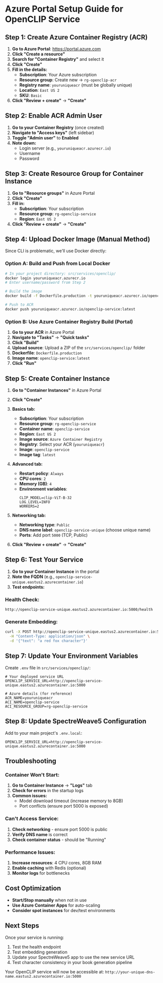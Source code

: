 # Azure Portal Setup Guide for OpenCLIP Service

## Step 1: Create Azure Container Registry (ACR)

1. **Go to Azure Portal**: https://portal.azure.com
2. **Click "Create a resource"**
3. **Search for "Container Registry"** and select it
4. **Click "Create"**
5. **Fill in the details:**
   - **Subscription**: Your Azure subscription
   - **Resource group**: Create new → `rg-openclip-acr`
   - **Registry name**: `youruniqueacr` (must be globally unique)
   - **Location**: `East US 2`
   - **SKU**: `Basic`
6. **Click "Review + create"** → **"Create"**

## Step 2: Enable ACR Admin User

1. **Go to your Container Registry** (once created)
2. **Navigate to "Access keys"** (left sidebar)
3. **Toggle "Admin user"** to **Enabled**
4. **Note down:**
   - Login server (e.g., `youruniqueacr.azurecr.io`)
   - Username
   - Password

## Step 3: Create Resource Group for Container Instance

1. **Go to "Resource groups"** in Azure Portal
2. **Click "Create"**
3. **Fill in:**
   - **Subscription**: Your subscription
   - **Resource group**: `rg-openclip-service`
   - **Region**: `East US 2`
4. **Click "Review + create"** → **"Create"**

## Step 4: Upload Docker Image (Manual Method)

Since CLI is problematic, we'll use Docker directly:

### Option A: Build and Push from Local Docker

```bash
# In your project directory: src/services/openclip/
docker login youruniqueacr.azurecr.io
# Enter username/password from Step 2

# Build the image
docker build -f Dockerfile.production -t youruniqueacr.azurecr.io/openclip-service:latest .

# Push to ACR
docker push youruniqueacr.azurecr.io/openclip-service:latest
```

### Option B: Use Azure Container Registry Build (Portal)

1. **Go to your ACR** in Azure Portal
2. **Navigate to "Tasks"** → **"Quick tasks"**
3. **Click "Build"**
4. **Upload source**: Upload a ZIP of the `src/services/openclip/` folder
5. **Dockerfile**: `Dockerfile.production`
6. **Image name**: `openclip-service:latest`
7. **Click "Run"**

## Step 5: Create Container Instance

1. **Go to "Container Instances"** in Azure Portal
2. **Click "Create"**
3. **Basics tab:**
   - **Subscription**: Your subscription
   - **Resource group**: `rg-openclip-service`
   - **Container name**: `openclip-service`
   - **Region**: `East US 2`
   - **Image source**: `Azure Container Registry`
   - **Registry**: Select your ACR (`youruniqueacr`)
   - **Image**: `openclip-service`
   - **Image tag**: `latest`

4. **Advanced tab:**
   - **Restart policy**: `Always`
   - **CPU cores**: `2`
   - **Memory (GB)**: `4`
   - **Environment variables**:
     ```
     CLIP_MODEL=clip-ViT-B-32
     LOG_LEVEL=INFO
     WORKERS=2
     ```

5. **Networking tab:**
   - **Networking type**: `Public`
   - **DNS name label**: `openclip-service-unique` (choose unique name)
   - **Ports**: Add port `5000` (TCP, Public)

6. **Click "Review + create"** → **"Create"**

## Step 6: Test Your Service

1. **Go to your Container Instance** in the portal
2. **Note the FQDN** (e.g., `openclip-service-unique.eastus2.azurecontainer.io`)
3. **Test endpoints:**

### Health Check:
```
http://openclip-service-unique.eastus2.azurecontainer.io:5000/health
```

### Generate Embedding:
```bash
curl -X POST http://openclip-service-unique.eastus2.azurecontainer.io:5000/embeddings \
  -H "Content-Type: application/json" \
  -d '{"text": "a red fox character"}'
```

## Step 7: Update Your Environment Variables

Create `.env` file in `src/services/openclip/`:
```env
# Your deployed service URL
OPENCLIP_SERVICE_URL=http://openclip-service-unique.eastus2.azurecontainer.io:5000

# Azure details (for reference)
ACR_NAME=youruniqueacr
ACI_NAME=openclip-service
ACI_RESOURCE_GROUP=rg-openclip-service
```

## Step 8: Update SpectreWeave5 Configuration

Add to your main project's `.env.local`:
```env
OPENCLIP_SERVICE_URL=http://openclip-service-unique.eastus2.azurecontainer.io:5000
```

## Troubleshooting

### Container Won't Start:
1. **Go to Container Instance** → **"Logs"** tab
2. **Check for errors** in the startup logs
3. **Common issues:**
   - Model download timeout (increase memory to 8GB)
   - Port conflicts (ensure port 5000 is exposed)

### Can't Access Service:
1. **Check networking** - ensure port 5000 is public
2. **Verify DNS name** is correct
3. **Check container status** - should be "Running"

### Performance Issues:
1. **Increase resources**: 4 CPU cores, 8GB RAM
2. **Enable caching** with Redis (optional)
3. **Monitor logs** for bottlenecks

## Cost Optimization

- **Start/Stop manually** when not in use
- **Use Azure Container Apps** for auto-scaling
- **Consider spot instances** for dev/test environments

## Next Steps

Once your service is running:
1. Test the health endpoint
2. Test embedding generation
3. Update your SpectreWeave5 app to use the new service URL
4. Test character consistency in your book generation pipeline

Your OpenCLIP service will now be accessible at:
`http://your-unique-dns-name.eastus2.azurecontainer.io:5000`